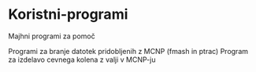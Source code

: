 # Koristni-programi
Majhni programi za pomoč

Programi za branje datotek pridobljenih z MCNP (fmash in ptrac)
Program za izdelavo cevnega kolena z valji v MCNP-ju
